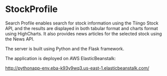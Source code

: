 # StockProfile

Search Profile enables search for stock information using the Tiingo Stock API, and the results are displayed in both tabular format and charts format
using HighCharts. It also provides news articles for the selected stock using the News API.

The server is built using Python and the Flask framework. 

The application is deployed on AWS ElasticBeanstalk: 

http://pythonapp-env.eba-k93y9wq3.us-east-1.elasticbeanstalk.com/
